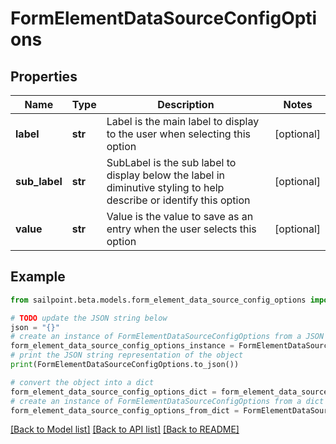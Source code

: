 # FormElementDataSourceConfigOptions


## Properties

Name | Type | Description | Notes
------------ | ------------- | ------------- | -------------
**label** | **str** | Label is the main label to display to the user when selecting this option | [optional] 
**sub_label** | **str** | SubLabel is the sub label to display below the label in diminutive styling to help describe or identify this option | [optional] 
**value** | **str** | Value is the value to save as an entry when the user selects this option | [optional] 

## Example

```python
from sailpoint.beta.models.form_element_data_source_config_options import FormElementDataSourceConfigOptions

# TODO update the JSON string below
json = "{}"
# create an instance of FormElementDataSourceConfigOptions from a JSON string
form_element_data_source_config_options_instance = FormElementDataSourceConfigOptions.from_json(json)
# print the JSON string representation of the object
print(FormElementDataSourceConfigOptions.to_json())

# convert the object into a dict
form_element_data_source_config_options_dict = form_element_data_source_config_options_instance.to_dict()
# create an instance of FormElementDataSourceConfigOptions from a dict
form_element_data_source_config_options_from_dict = FormElementDataSourceConfigOptions.from_dict(form_element_data_source_config_options_dict)
```
[[Back to Model list]](../README.md#documentation-for-models) [[Back to API list]](../README.md#documentation-for-api-endpoints) [[Back to README]](../README.md)


